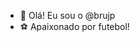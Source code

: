 - 👋 Olá! Eu sou o @brujp
- :soccer: Apaixonado por futebol!




<!---
brujp/brujp is a ✨ special ✨ repository because its `README.md` (this file) appears on your GitHub profile.
You can click the Preview link to take a look at your changes.
--->
